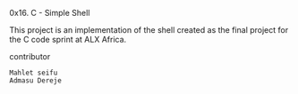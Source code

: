 0x16. C - Simple Shell

This project is an implementation of the shell created as the final project for the C code sprint at ALX Africa.

contributor

	Mahlet seifu
	Admasu Dereje
